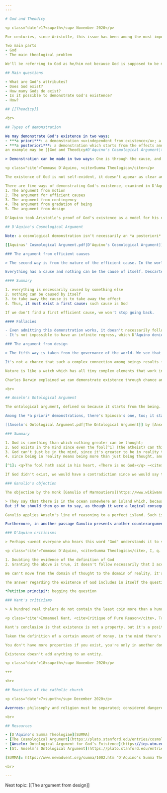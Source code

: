 ```yaml
---
---

# God and Theodicy

<p class="date">17<sup>th</sup> November 2020</p>

For centuries, since Aristotle, this issue has been among the most important points. The essence of metaphysics, essential to Descartes in particular for this reason, but also for epistemological reasons. We need God to be sure that our understanding of nature and the world is accurate.

Two main parts
- God
- The main theological problem

We'll be referring to God as he/him not because God is supposed to be male, but because along history he's been called with masculine pronouns.

## Main questions

- What are God's attributes?
- Does God exist?
- How many Gods do exist?
- Is it possible to demonstrate God's existence?
- How?

## [[Theodicy]]

<br>

## Types of demonstration

We may demonstrate God's existence in two ways:
- ***a priori***: a demonstration <u>independent from existence</u>; a demonstration that starts from the cause and from it all the effects are derived.
- ***a posteriori***: a demonstration which starts from the effects and go back to the cause;   
an example may be [[God and Theodicy#D'Aquino's Cosmological Argument|the Cosmological Argument]]

> Demonstration can be made in two ways: One is through the cause, and is called “a priori”, and this is to argue from what is prior absolutely. The other is through the effect, and is called a demonstration “a posteriori” \[…\] When an effect is better known to us than its cause, from the effect we proceed to the knowledge of the cause. And from every effect the existence of its proper cause can be demonstrated, so long as its effects are better known to us; because since every effect depends upon its cause, if the effect exists, the cause must pre-exist. Hence the existence of God, in so far as it is not self-evident to us, can be demonstrated from those of His effects which are known to us.

<p class="cite">Tommaso D'Aquino, <cite>Summa Theologica</cite></p>

The existence of God is not self-evident, it doesn't appear as clear and obvious; it isn't trivial and has to be demonstrated.

There are five ways of demonstrating God's existence, examined in D'Aquino's <cite><a href="https://www.newadvent.org/summa/1002.htm" rel="noopener noreferrer" target="_blank">Summa Theologiae</a></cite>:
1. The argument from motion
2. The argument for efficient causes
3. The argument from contingency
4. The argument from gradation of being
5. The argument from design

D'Aquino took Aristotle's proof of God's existence as a model for his demonstration.

## D'Aquino's Cosmological Argument

Note: a cosmological demonstration isn't necessarily an *a posteriori* demonstration.

[[Aquinas' Cosmological Argument.pdf|D'Aquino's Cosmological Argument]]

### The argument from efficient causes

> The second way is from the nature of the efficient cause. In the world of sense we find there is an order of efficient causes. There is no case known (neither is it, indeed, possible) in which a thing is found to be the efficient cause of itself; for so <u>it would be prior to itself, which is impossible</u>. Now in efficient causes it is not possible to go on to infinity, because in all efficient causes following in order, the first is the cause of the intermediate cause, and the intermediate is the cause of the ultimate cause, whether the intermediate cause be several, or only one. Now <u>to take away the cause is to take away the effect</u>. Therefore, if there be no first cause among efficient causes, there will be no ultimate, nor any intermediate cause. But <u>if in efficient causes it is possible to go on to infinity, there will be no first efficient cause</u>, neither will there be an ultimate effect, nor any intermediate efficient causes; all of which is plainly false. Therefore it is necessary to admit a first efficient cause, to which everyone gives the name of God.

Everything has a cause and nothing can be the cause of itself. Descartes doesn't share this view, since to him God is the cause of himself.

#### Summary

1. everything is necessarily caused by something else
2. nothing can be caused by itself
3. to take away the cause is to take away the effect
4. Thus, it must exist a first cause: such cause is God

If we don't find a first efficient cause, we won't stop going back.

#### Fallacies

- Even admitting this demonstration works, it doesn't necessarily follow that God has the properties D'Aquino uses. We need something more to prove the properties.
- It's not impossible to have an infinite regress, which D'Aquino denies; we can imagine a never ending sequence, as the sequence of numbers

### The argument from design

> The fifth way is taken from the governance of the world. We see that things which lack intelligence, such as natural bodies, <u>act for an end,</u> and this is evident from their acting always, or nearly always, in the same way, so as to obtain the best result. Hence it is plain that <u>not fortuitously, but designedly, do they achieve their end</u>. Now whatever lacks intelligence cannot move towards an end, unless it be directed by some being endowed with knowledge and intelligence; as the arrow is shot to its mark by the archer. Therefore <u>an intelligent being exists by whom all natural things are directed to their end</u>; and this being we call God.

It's not a chance that such a complex connection among beings results from chance. Some entity, God, has organized and structured everything from the origin.

Nature is like a watch which has all tiny complex elements that work in harmony, and there has to be a watch maker.

Charles Darwin explained we can demonstrate existence through chance and necessity, which are at the center of his theory of evolution.

<br>

## Anselm's Ontological Argument

The ontological argument, defined so because it starts from the being. It's been defined for the first time by Kant.

Among the *a priori* demonstrations, there's Spinoza's one, too; it starts from substance.

[[Anselm's Ontological Argument.pdf|The Ontological Argument]] by [Anselm of Canterbury](https://plato.stanford.edu/entries/anselm/).

### Summary

1. God is something than which nothing greater can be thought;
2. God exists in the mind since even the fool[^1] (the atheist) can think of something than which nothing greater can be thought;
3. God can't just be in the mind, since it's greater to be in reality than it is to be only in the mind;
4. since being in reality means being more than just being thought, and since nothing greater can be thought, God has to be in reality, thus he must exist.

[^1]: <q>The fool hath said in his heart, «There is no God»</q> ~<cite>Psalm 14, 1</cite>

If God didn't exist, we would have a contradiction since we would say there is an entity that is greater than him, which exists in reality and not only in the imagination; therefore, since to be in reality is more than to be in the mind only, it would exist an entity which is more than God, and this contradicts the very definition of God.

### Ganulio's objection

The objection by the monk [Ganulio of Marmoutiers](https://www.wikiwand.com/en/Gaunilo_of_Marmoutiers "Ganulio of Marmoutiers on Wikipedia")

> They say that there is in the ocean somewhere an island which, because of the difficulty (or rather the impossibility) of finding that which does not exist, some have called the “Lost Island.” And the story goes that it is blessed with all manner of priceless riches and delights in abundance, much more even than the Happy Isles, and having no owner or inhabitant, it is superior everywhere in abundance of riches to all those islands that men inhabit. Now, if anyone tell me that it is like this, I shall easily understand what is said, since nothing is difficult about it.   
But if he should then go on to say, as though it were a logical consequence of this: You cannot any more doubt that this island that is more excellent than all other lands exists somewhere in reality than you can doubt that it is in your mind; and since it is more excellent to exist not only in the mind alone but also in reality, therefore that it must needs be that it exists. For if it did not exist, any other land existing in reality would be more excellent than it, and so this island, already thought by you to be more excellent than others, will not be more excellent. If, I say, someone wishes thus to persuade me that this island really exists beyond all doubt, I should either think that he was joking, or I should find it hard to decide which of us I ought to judge the bigger fool.

Ganulio applies Anselm's line of reasoning to a perfect island. Such island, following Anselm's argument, must be real to be perfect; hence, if it's not, the other islands in the world should be more perfect than the perfect island I imagine in my mind.

Furthermore, in another passage Ganulio presents another counterargument: many among the ones who believe in God state that he can't be fully known and his definition goes partly beyond human understanding. If it is so, the Ontological Argument wouldn't work.

### D'Aquino criticisms

> Perhaps <u>not everyone who hears this word "God" understands it to signify something than which nothing greater can be thought</u>, seeing that some have believed God to be a body. Yet, granted that everyone understands that by this word "God" is signified something than which nothing greater can be thought, nevertheless, <u>it does not therefore follow that he understands that what the word signifies exists actually</u>, but only that it exists mentally. Nor can it be argued that it actually exists, unless it be admitted that there actually exists something than which nothing greater can be thought; and this precisely is not admitted by those who hold that God does not exist.

<p class="cite">Tommaso D'Aquino, <cite>Summa Theologica</cite>, I, q. 2, ad secundum</p>

1. Doubting the evidence of the definition of God
2. Granting the above is true, it doesn't follow necessarily that I accept the passage from mind to reality.

We can't move from the domain of thought to the domain of reality, it's not an automatic passage.

The answer regarding the existence of God includes in itself the question, which is to prove this. A requirement to prove the existence of God is admitting his existence, which is nonsense.

*Petition principi*: begging the question

### Kant's criticisms

> A hundred real thalers do not contain the least coin more than a hundred possible thalers. For as the latter signify the concept and the former the object and positing of the object, should the former contain more than the latter, my concept would not, in this case, express the whole object, and would not therefore be an adequate concept of it. My financial position is, however, affected very differently by a hundred real thalers than it is by the mere concept of them (that is, of their possibility.)

<p class="cite">Immanuel Kant, <cite>Critique of Pure Reason</cite>, Trascendental dialectics, A599/B627.</p>

Kant's conclusion is that existence is not a property, but it's a position.

Taken the definition of a certain amount of money, in the mind there's no difference of properties between it and the actual objects which make it the same amount.

You don't have more properties if you exist, you're only in another domain of the mind. Anselm instead believes that being in reality means being more, being greater.

Existence doesn't add anything to an entity.

<p class="date">18<sup>th</sup> November 2020</p>

+++

<br>

## Reactions of the catholic church

<p class="date">7<sup>th</sup> December 2020</p>

Averroes: philosophy and religion must be separated; considered dangerous by christian church: if it would be so, the christian church would've been no domain on the human dimension, not in the religious only. Consider the historical context.

<br>

## Resources

- [D'Aquino's Summa Theologiae][SUMMA]
- [The Cosmological Argument](https://plato.stanford.edu/entries/cosmological-argument/ "The Cosmological Argument on Stanford Encyclopedia of Philosophy") on Stanford Encyclopedia of Philosophy
- [Anselm: Ontological Argument for God’s Existence](https://iep.utm.edu/ont-arg/ "Anselm: Ontological Argument for God’s Existence"), on Internet Encyclopedia of Philosophy
- [St. Anselm’s Ontological Argument](https://plato.stanford.edu/entries/ontological-arguments/#StAnsOntArg "St. Anselm’s Ontological Argument") on Stanford Encyclopedia of Philosophy

[SUMMA]: https://www.newadvent.org/summa/1002.htm "D'Aquino's Summa Theologiae"

<br>

---
```


Next topic: [[The argument from design]]